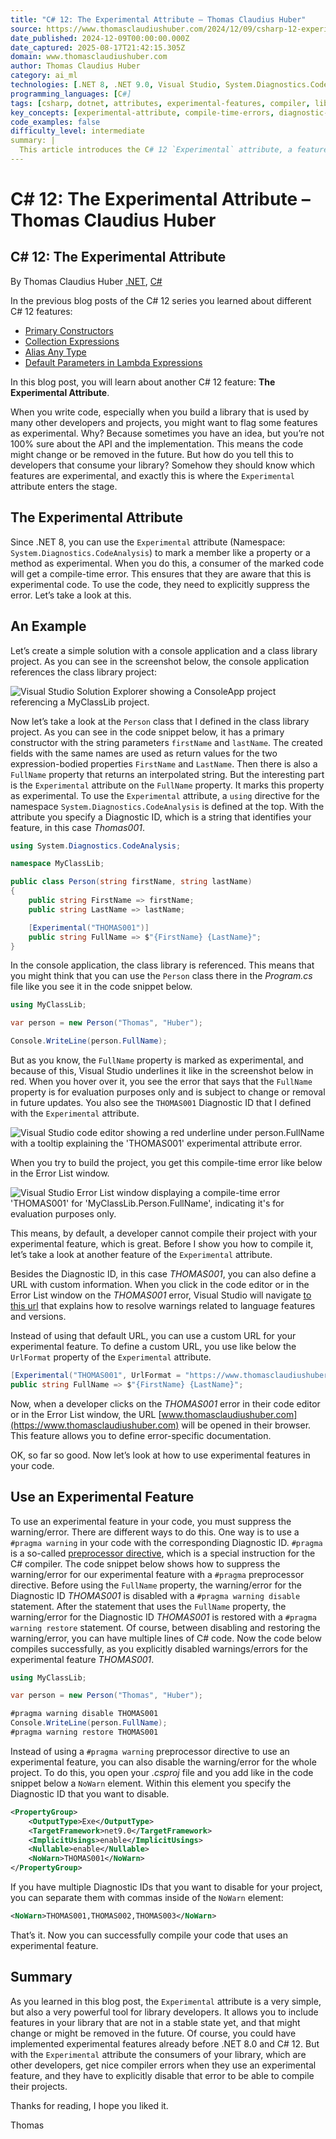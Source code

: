 ```yaml
---
title: "C# 12: The Experimental Attribute – Thomas Claudius Huber"
source: https://www.thomasclaudiushuber.com/2024/12/09/csharp-12-experimental-attribute/?utm_source=newsletter.csharpdigest.net&utm_medium=newsletter&utm_campaign=invoking-async-power&_bhlid=6ec75aed1845ff219b25167cd59d82a7ac5b0361
date_published: 2024-12-09T00:00:00.000Z
date_captured: 2025-08-17T21:42:15.305Z
domain: www.thomasclaudiushuber.com
author: Thomas Claudius Huber
category: ai_ml
technologies: [.NET 8, .NET 9.0, Visual Studio, System.Diagnostics.CodeAnalysis]
programming_languages: [C#]
tags: [csharp, dotnet, attributes, experimental-features, compiler, library-development, code-analysis, visual-studio, preprocessor-directives, project-configuration]
key_concepts: [experimental-attribute, compile-time-errors, diagnostic-id, preprocessor-directives, project-file-configuration, library-development, api-design]
code_examples: false
difficulty_level: intermediate
summary: |
  This article introduces the C# 12 `Experimental` attribute, a feature available since .NET 8, designed to flag unstable or evolving code in libraries. It demonstrates how to apply the attribute to members, causing compile-time errors for consumers who use the experimental code. The post explains how to customize the diagnostic ID and provide a custom URL for documentation. Finally, it covers methods for suppressing these errors, either via `#pragma warning` directives or by modifying the project's `.csproj` file with a `NoWarn` element. This attribute empowers library developers to communicate the stability of their APIs effectively.
---
```

# C# 12: The Experimental Attribute – Thomas Claudius Huber

## C# 12: The Experimental Attribute

By Thomas Claudius Huber [.NET](https://www.thomasclaudiushuber.com/tag/net/), [C#](https://www.thomasclaudiushuber.com/tag/c/)

In the previous blog posts of the C# 12 series you learned about different C# 12 features:

*   [Primary Constructors](https://www.thomasclaudiushuber.com/2024/03/11/csharp-12-primary-constructors)
*   [Collection Expressions](https://www.thomasclaudiushuber.com/2024/03/19/csharp-12-collection-expressions)
*   [Alias Any Type](https://www.thomasclaudiushuber.com/2024/03/27/csharp-12-alias-any-type)
*   [Default Parameters in Lambda Expressions](https://www.thomasclaudiushuber.com/2024/04/09/csharp-12-default-parameters-in-lambda-expressions)

In this blog post, you will learn about another C# 12 feature: **The Experimental Attribute**.

When you write code, especially when you build a library that is used by many other developers and projects, you might want to flag some features as experimental. Why? Because sometimes you have an idea, but you’re not 100% sure about the API and the implementation. This means the code might change or be removed in the future. But how do you tell this to developers that consume your library? Somehow they should know which features are experimental, and exactly this is where the `Experimental` attribute enters the stage.

## The Experimental Attribute

Since .NET 8, you can use the `Experimental` attribute (Namespace: `System.Diagnostics.CodeAnalysis`) to mark a member like a property or a method as experimental. When you do this, a consumer of the marked code will get a compile-time error. This ensures that they are aware that this is experimental code. To use the code, they need to explicitly suppress the error. Let’s take a look at this.

## An Example

Let’s create a simple solution with a console application and a class library project. As you can see in the screenshot below, the console application references the class library project:

![Visual Studio Solution Explorer showing a ConsoleApp project referencing a MyClassLib project.](https://www.thomasclaudiushuber.com/wp-content/uploads/2024/12/image.png)

Now let’s take a look at the `Person` class that I defined in the class library project. As you can see in the code snippet below, it has a primary constructor with the string parameters `firstName` and `lastName`. The created fields with the same names are used as return values for the two expression-bodied properties `FirstName` and `LastName`. Then there is also a `FullName` property that returns an interpolated string. But the interesting part is the `Experimental` attribute on the `FullName` property. It marks this property as experimental. To use the `Experimental` attribute, a `using` directive for the namespace `System.Diagnostics.CodeAnalysis` is defined at the top. With the attribute you specify a Diagnostic ID, which is a string that identifies your feature, in this case _Thomas001_.

```csharp
using System.Diagnostics.CodeAnalysis;

namespace MyClassLib;

public class Person(string firstName, string lastName)
{
    public string FirstName => firstName;
    public string LastName => lastName;

    [Experimental("THOMAS001")]
    public string FullName => $"{FirstName} {LastName}";
}
```

In the console application, the class library is referenced. This means that you might think that you can use the `Person` class there in the _Program.cs_ file like you see it in the code snippet below.

```csharp
using MyClassLib;

var person = new Person("Thomas", "Huber");

Console.WriteLine(person.FullName);
```

But as you know, the `FullName` property is marked as experimental, and because of this, Visual Studio underlines it like in the screenshot below in red. When you hover over it, you see the error that says that the `FullName` property is for evaluation purposes only and is subject to change or removal in future updates. You also see the `THOMAS001` Diagnostic ID that I defined with the `Experimental` attribute.

![Visual Studio code editor showing a red underline under `person.FullName` with a tooltip explaining the 'THOMAS001' experimental attribute error.](https://www.thomasclaudiushuber.com/wp-content/uploads/2024/12/image-2-1024x369.png)

When you try to build the project, you get this compile-time error like below in the Error List window.

![Visual Studio Error List window displaying a compile-time error 'THOMAS001' for 'MyClassLib.Person.FullName', indicating it's for evaluation purposes only.](https://www.thomasclaudiushuber.com/wp-content/uploads/2024/12/image-1-1024x215.png)

This means, by default, a developer cannot compile their project with your experimental feature, which is great. Before I show you how to compile it, let’s take a look at another feature of the `Experimental` attribute.

Besides the Diagnostic ID, in this case _THOMAS001_, you can also define a URL with custom information. When you click in the code editor or in the Error List window on the _THOMAS001_ error, Visual Studio will navigate [to this url](https://learn.microsoft.com/en-us/dotnet/csharp/language-reference/compiler-messages/feature-version-errors) that explains how to resolve warnings related to language features and versions.

Instead of using that default URL, you can use a custom URL for your experimental feature. To define a custom URL, you use like below the `UrlFormat` property of the `Experimental` attribute.

```csharp
[Experimental("THOMAS001", UrlFormat = "https://www.thomasclaudiushuber.com")]
public string FullName => $"{FirstName} {LastName}";
```

Now, when a developer clicks on the _THOMAS001_ error in their code editor or in the Error List window, the URL [www.thomasclaudiushuber.com](https://www.thomasclaudiushuber.com) will be opened in their browser. This feature allows you to define error-specific documentation.

OK, so far so good. Now let’s look at how to use experimental features in your code.

## Use an Experimental Feature

To use an experimental feature in your code, you must suppress the warning/error. There are different ways to do this. One way is to use a `#pragma warning` in your code with the corresponding Diagnostic ID. `#pragma` is a so-called [preprocessor directive](https://learn.microsoft.com/en-us/dotnet/csharp/language-reference/preprocessor-directives), which is a special instruction for the C# compiler. The code snippet below shows how to suppress the warning/error for our experimental feature with a `#pragma` preprocessor directive. Before using the `FullName` property, the warning/error for the Diagnostic ID _THOMAS001_ is disabled with a `#pragma warning disable` statement. After the statement that uses the `FullName` property, the warning/error for the Diagnostic ID _THOMAS001_ is restored with a `#pragma warning restore` statement. Of course, between disabling and restoring the warning/error, you can have multiple lines of C# code. Now the code below compiles successfully, as you explicitly disabled warnings/errors for the experimental feature _THOMAS001_.

```csharp
using MyClassLib;

var person = new Person("Thomas", "Huber");

#pragma warning disable THOMAS001
Console.WriteLine(person.FullName);
#pragma warning restore THOMAS001
```

Instead of using a `#pragma warning` preprocessor directive to use an experimental feature, you can also disable the warning/error for the whole project. To do this, you open your _.csproj_ file and you add like in the code snippet below a `NoWarn` element. Within this element you specify the Diagnostic ID that you want to disable.

```xml
<PropertyGroup>
    <OutputType>Exe</OutputType>
    <TargetFramework>net9.0</TargetFramework>
    <ImplicitUsings>enable</ImplicitUsings>
    <Nullable>enable</Nullable>
    <NoWarn>THOMAS001</NoWarn>
</PropertyGroup>
```

If you have multiple Diagnostic IDs that you want to disable for your project, you can separate them with commas inside of the `NoWarn` element:

```xml
<NoWarn>THOMAS001,THOMAS002,THOMAS003</NoWarn>
```

That’s it. Now you can successfully compile your code that uses an experimental feature.

## Summary

As you learned in this blog post, the `Experimental` attribute is a very simple, but also a very powerful tool for library developers. It allows you to include features in your library that are not in a stable state yet, and that might change or might be removed in the future. Of course, you could have implemented experimental features already before .NET 8.0 and C# 12. But with the `Experimental` attribute the consumers of your library, which are other developers, get nice compiler errors when they use an experimental feature, and they have to explicitly disable that error to be able to compile their projects.

Thanks for reading, I hope you liked it.

Thomas